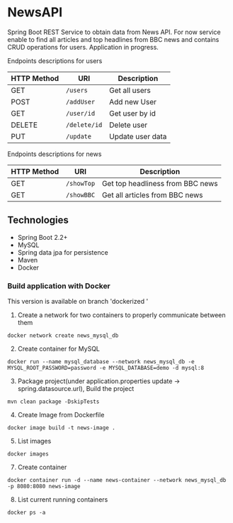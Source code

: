 # NewsAPI
Spring Boot REST Service to obtain data from News API.
For now service enable to find all articles and top headlines from BBC news and contains CRUD operations for users.
Application in progress.

Endpoints descriptions for users

| HTTP Method | URI |Description |
| --- | --- | --- |
| GET | `/users` | Get all users |
| POST | `/addUser` | Add new User |
| GET | `/user/id` | Get user by id|
| DELETE | `/delete/id` | Delete user|
| PUT | `/update` | Update user data|

Endpoints descriptions for news

| HTTP Method | URI |Description |
| --- | --- | --- |
| GET | `/showTop` | Get top headliness from BBC news|
| GET | `/showBBC` | Get all articles from BBC news|


## Technologies
* Spring Boot 2.2+
* MySQL
* Spring data jpa for persistence
* Maven
* Docker

### Build application with Docker
This version is available on  branch 'dockerized '

1. Create a network for two containers to properly communicate between them
```
docker network create news_mysql_db
```
2. Create container for MySQL
```
docker run --name mysql_database --network news_mysql_db -e MYSQL_ROOT_PASSWORD=password -e MYSQL_DATABASE=demo -d mysql:8
```
3. Package project(under application.properties update -> spring.datasource.url), Build the project
```
mvn clean package -DskipTests
```
4. Create Image from Dockerfile 
```
docker image build -t news-image .
```
5. List images 
```
docker images
```
7. Create container
```
docker container run -d --name news-container --network news_mysql_db -p 8080:8080 news-image
```
8. List current running containers
```
docker ps -a
```

